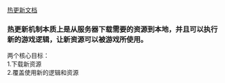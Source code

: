 

[热更新文档](https://github.com/pandamicro/creator-docs/blob/v1.4/source/zh/advanced-topics/assets-manager.md)  

### 热更新机制本质上是从服务器下载需要的资源到本地，并且可以执行新的游戏逻辑，让新资源可以被游戏所使用。  

两个核心目标：  
1.下载新资源  
2.覆盖使用新的逻辑和资源  

